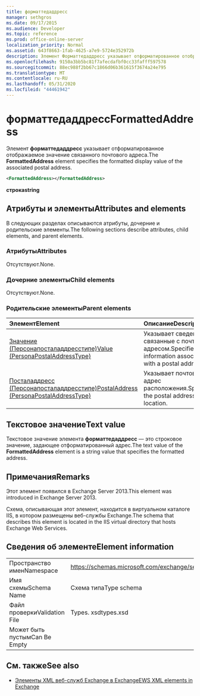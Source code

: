 ```yaml
---
title: форматтедаддресс
manager: sethgros
ms.date: 09/17/2015
ms.audience: Developer
ms.topic: reference
ms.prod: office-online-server
localization_priority: Normal
ms.assetid: 643f8663-1fab-4625-a7e9-5724e352972b
description: Элемент Форматтедаддресс указывает отформатированное отображаемое значение связанного почтового адреса.
ms.openlocfilehash: 9150a3bb5bc81f7afecdafbf0cc33fafff597578
ms.sourcegitcommit: 88ec988f2bb67c1866d06b361615f3674a24e795
ms.translationtype: MT
ms.contentlocale: ru-RU
ms.lasthandoff: 05/31/2020
ms.locfileid: "44461942"
---
```

# <a name="formattedaddress"></a><span data-ttu-id="743fb-103">форматтедаддресс</span><span class="sxs-lookup"><span data-stu-id="743fb-103">FormattedAddress</span></span>

<span data-ttu-id="743fb-104">Элемент **форматтедаддресс** указывает отформатированное отображаемое значение связанного почтового адреса.</span><span class="sxs-lookup"><span data-stu-id="743fb-104">The **FormattedAddress** element specifies the formatted display value of the associated postal address.</span></span> 
  
```XML
<FormattedAddress></FormattedAddress>
```

 <span data-ttu-id="743fb-105">**строка**</span><span class="sxs-lookup"><span data-stu-id="743fb-105">**string**</span></span>
## <a name="attributes-and-elements"></a><span data-ttu-id="743fb-106">Атрибуты и элементы</span><span class="sxs-lookup"><span data-stu-id="743fb-106">Attributes and elements</span></span>

<span data-ttu-id="743fb-107">В следующих разделах описываются атрибуты, дочерние и родительские элементы.</span><span class="sxs-lookup"><span data-stu-id="743fb-107">The following sections describe attributes, child elements, and parent elements.</span></span>
  
### <a name="attributes"></a><span data-ttu-id="743fb-108">Атрибуты</span><span class="sxs-lookup"><span data-stu-id="743fb-108">Attributes</span></span>

<span data-ttu-id="743fb-109">Отсутствуют.</span><span class="sxs-lookup"><span data-stu-id="743fb-109">None.</span></span>
  
### <a name="child-elements"></a><span data-ttu-id="743fb-110">Дочерние элементы</span><span class="sxs-lookup"><span data-stu-id="743fb-110">Child elements</span></span>

<span data-ttu-id="743fb-111">Отсутствуют.</span><span class="sxs-lookup"><span data-stu-id="743fb-111">None.</span></span>
  
### <a name="parent-elements"></a><span data-ttu-id="743fb-112">Родительские элементы</span><span class="sxs-lookup"><span data-stu-id="743fb-112">Parent elements</span></span>

|<span data-ttu-id="743fb-113">**Элемент**</span><span class="sxs-lookup"><span data-stu-id="743fb-113">**Element**</span></span>|<span data-ttu-id="743fb-114">**Описание**</span><span class="sxs-lookup"><span data-stu-id="743fb-114">**Description**</span></span>|
|:-----|:-----|
|[<span data-ttu-id="743fb-115">Значение (Персонапосталаддресстипе)</span><span class="sxs-lookup"><span data-stu-id="743fb-115">Value (PersonaPostalAddressType)</span></span>](value-personapostaladdresstype.md) <br/> |<span data-ttu-id="743fb-116">Указывает сведения, связанные с почтовым адресом.</span><span class="sxs-lookup"><span data-stu-id="743fb-116">Specifies information associated with a postal address.</span></span>  <br/> |
|[<span data-ttu-id="743fb-117">Посталаддресс (Персонапосталаддресстипе)</span><span class="sxs-lookup"><span data-stu-id="743fb-117">PostalAddress (PersonaPostalAddressType)</span></span>](postaladdress-personapostaladdresstype.md) <br/> |<span data-ttu-id="743fb-118">Указывает почтовый адрес расположения.</span><span class="sxs-lookup"><span data-stu-id="743fb-118">Specifies the postal address of the location.</span></span>  <br/> |
   
## <a name="text-value"></a><span data-ttu-id="743fb-119">Текстовое значение</span><span class="sxs-lookup"><span data-stu-id="743fb-119">Text value</span></span>

<span data-ttu-id="743fb-120">Текстовое значение элемента **форматтедаддресс** — это строковое значение, задающее отформатированный адрес.</span><span class="sxs-lookup"><span data-stu-id="743fb-120">The text value of the **FormattedAddress** element is a string value that specifies the formatted address.</span></span> 
  
## <a name="remarks"></a><span data-ttu-id="743fb-121">Примечания</span><span class="sxs-lookup"><span data-stu-id="743fb-121">Remarks</span></span>

<span data-ttu-id="743fb-122">Этот элемент появился в Exchange Server 2013.</span><span class="sxs-lookup"><span data-stu-id="743fb-122">This element was introduced in Exchange Server 2013.</span></span>
  
<span data-ttu-id="743fb-123">Схема, описывающая этот элемент, находится в виртуальном каталоге IIS, в котором размещены веб-службы Exchange.</span><span class="sxs-lookup"><span data-stu-id="743fb-123">The schema that describes this element is located in the IIS virtual directory that hosts Exchange Web Services.</span></span>
  
## <a name="element-information"></a><span data-ttu-id="743fb-124">Сведения об элементе</span><span class="sxs-lookup"><span data-stu-id="743fb-124">Element information</span></span>

|||
|:-----|:-----|
|<span data-ttu-id="743fb-125">Пространство имен</span><span class="sxs-lookup"><span data-stu-id="743fb-125">Namespace</span></span>  <br/> |https://schemas.microsoft.com/exchange/services/2006/types  <br/> |
|<span data-ttu-id="743fb-126">Имя схемы</span><span class="sxs-lookup"><span data-stu-id="743fb-126">Schema Name</span></span>  <br/> |<span data-ttu-id="743fb-127">Схема типа</span><span class="sxs-lookup"><span data-stu-id="743fb-127">Type schema</span></span>  <br/> |
|<span data-ttu-id="743fb-128">Файл проверки</span><span class="sxs-lookup"><span data-stu-id="743fb-128">Validation File</span></span>  <br/> |<span data-ttu-id="743fb-129">Types. xsd</span><span class="sxs-lookup"><span data-stu-id="743fb-129">types.xsd</span></span>  <br/> |
|<span data-ttu-id="743fb-130">Может быть пустым</span><span class="sxs-lookup"><span data-stu-id="743fb-130">Can Be Empty</span></span>  <br/> ||
   
## <a name="see-also"></a><span data-ttu-id="743fb-131">См. также</span><span class="sxs-lookup"><span data-stu-id="743fb-131">See also</span></span>



- [<span data-ttu-id="743fb-132">Элементы XML веб-служб Exchange в Exchange</span><span class="sxs-lookup"><span data-stu-id="743fb-132">EWS XML elements in Exchange</span></span>](ews-xml-elements-in-exchange.md)

